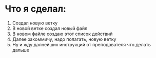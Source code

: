 # Что я сделал:

1. Создал новую ветку
2. В новой ветке создал новый файл
3. В новом файле создаю этот список действий
4. Далее закоммичу, надо полагать, новую ветку
5. Ну и жду далнейших инструкций от преподавателя что делать дальше